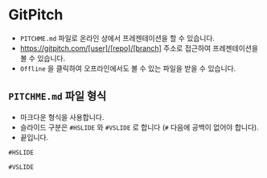 # GitPitch

* `PITCHME.md` 파일로 온라인 상에서 프레젠테이션을 할 수 있습니다.
* https://gitpitch.com/[user]/[repo]/[branch] 주소로 접근하여 프레젠테이션을 볼 수 있습니다.
* `Offline` 을 클릭하여 오프라인에서도 볼 수 있는 파일을 받을 수 있습니다.

## `PITCHME.md` 파일 형식

* 마크다운 형식을 사용합니다.
* 슬라이드 구분은 `#HSLIDE` 와 `#VSLIDE` 로 합니다 (`#` 다음에 공백이 없어야 합니다).
* 끝입니다.

```md
#HSLIDE

#VSLIDE

```
